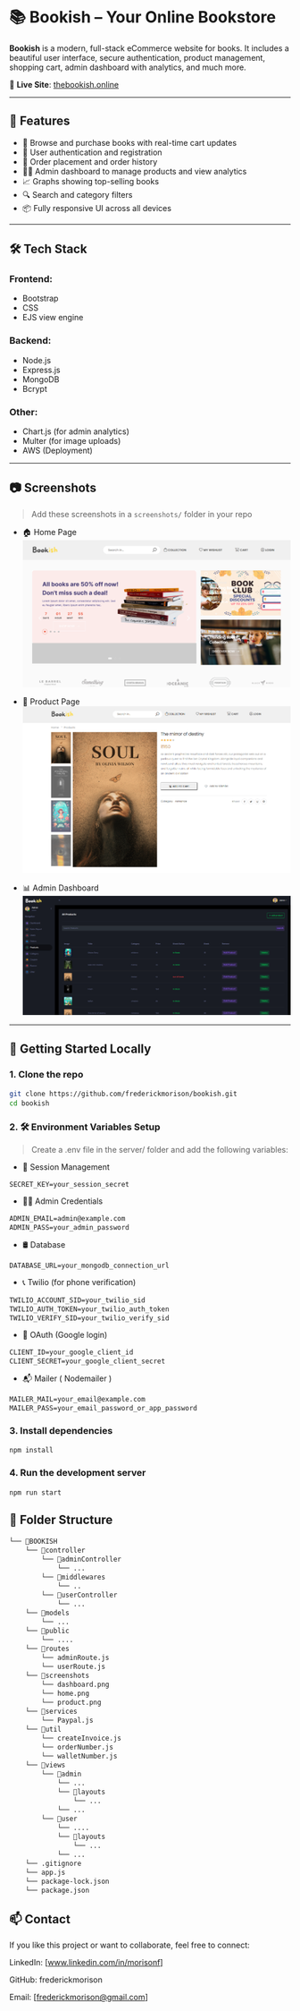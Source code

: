 # 📚 Bookish – Your Online Bookstore

**Bookish** is a modern, full-stack eCommerce website for books. It includes a beautiful user interface, secure authentication, product management, shopping cart, admin dashboard with analytics, and much more.

🔗 **Live Site**: [thebookish.online](https://thebookish.online/home)

---

## 📌 Features

- 🛒 Browse and purchase books with real-time cart updates
- 🔐 User authentication and registration
- 🧾 Order placement and order history
- 🧑‍💻 Admin dashboard to manage products and view analytics
- 📈 Graphs showing top-selling books
- 🔍 Search and category filters
- 📦 Fully responsive UI across all devices

---

## 🛠️ Tech Stack

### Frontend:
- Bootstrap
- CSS
- EJS view engine

### Backend:
- Node.js
- Express.js
- MongoDB
- Bcrypt

### Other:
- Chart.js (for admin analytics)
- Multer (for image uploads)
- AWS (Deployment)

---

## 📷 Screenshots

> Add these screenshots in a `screenshots/` folder in your repo

- 🏠 Home Page  
  ![Home Page](./screenshots/home.png)

- 📘 Product Page  
  ![Product Page](./screenshots/product.png)

- 📊 Admin Dashboard  
  ![Admin Dashboard](./screenshots/dashboard.png)

---

## 🚀 Getting Started Locally

### 1. Clone the repo

```bash
git clone https://github.com/frederickmorison/bookish.git
cd bookish
```

### 2. 🛠️ Environment Variables Setup

> Create a .env file in the server/ folder and add the following variables:

- 🧁 Session Management
```
SECRET_KEY=your_session_secret
```

- 🧑‍💻 Admin Credentials
```
ADMIN_EMAIL=admin@example.com
ADMIN_PASS=your_admin_password
```

- 🛢️ Database
```
DATABASE_URL=your_mongodb_connection_url
```

- 📞 Twilio (for phone verification)
```
TWILIO_ACCOUNT_SID=your_twilio_sid
TWILIO_AUTH_TOKEN=your_twilio_auth_token
TWILIO_VERIFY_SID=your_twilio_verify_sid
```

- 🔑 OAuth (Google login)
```
CLIENT_ID=your_google_client_id
CLIENT_SECRET=your_google_client_secret
```

- 📬 Mailer ( Nodemailer )
```
MAILER_MAIL=your_email@example.com
MAILER_PASS=your_email_password_or_app_password
```

### 3. Install dependencies
```
npm install
```

### 4. Run the development server
```
npm run start
```
## 📁 Folder Structure
```
└── 📁BOOKISH
    └── 📁controller
        └── 📁adminController
            └── ...
        └── 📁middlewares
            └── ..
        └── 📁userController
            └── ...
    └── 📁models
        └── ...
    └── 📁public
        └── ....
    └── 📁routes
        └── adminRoute.js
        └── userRoute.js
    └── 📁screenshots
        └── dashboard.png
        └── home.png
        └── product.png
    └── 📁services
        └── Paypal.js
    └── 📁util
        └── createInvoice.js
        └── orderNumber.js
        └── walletNumber.js
    └── 📁views
        └── 📁admin
            └── ...
            └── 📁layouts
                └── ...
            └── ...
        └── 📁user
            └── ....
            └── 📁layouts
                └── ...
            └── ...
    └── .gitignore
    └── app.js
    └── package-lock.json
    └── package.json
```

## 📫 Contact
If you like this project or want to collaborate, feel free to connect:

LinkedIn: [www.linkedin.com/in/morisonf]

GitHub: frederickmorison

Email: [frederickmorison@gmail.com]


